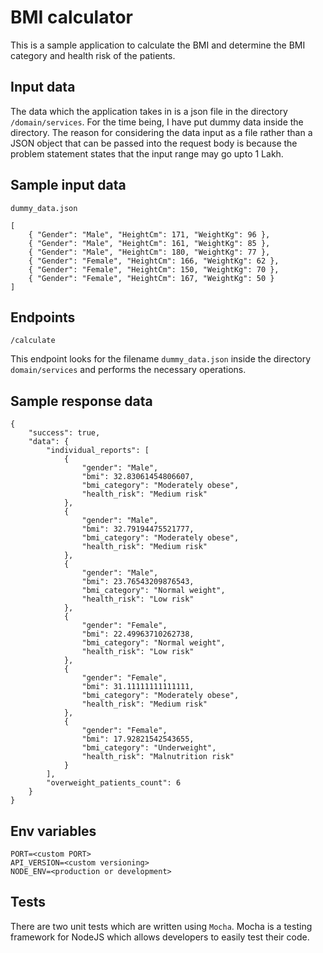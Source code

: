 # BMI calculator

This is a sample application to calculate the BMI and determine the BMI category and health risk of the patients.

## Input data

The data which the application takes in is a json file in the directory `/domain/services`. For the time being, I have put dummy data inside the directory.
The reason for considering the data input as a file rather than a JSON object that can be passed into the request body is because the problem statement states that the input range may go upto 1 Lakh.

## Sample input data

`dummy_data.json`

    [
        { "Gender": "Male", "HeightCm": 171, "WeightKg": 96 },
        { "Gender": "Male", "HeightCm": 161, "WeightKg": 85 },
        { "Gender": "Male", "HeightCm": 180, "WeightKg": 77 },
        { "Gender": "Female", "HeightCm": 166, "WeightKg": 62 },
        { "Gender": "Female", "HeightCm": 150, "WeightKg": 70 },
        { "Gender": "Female", "HeightCm": 167, "WeightKg": 50 }
    ]

## Endpoints

    /calculate

This endpoint looks for the filename `dummy_data.json` inside the directory `domain/services` and performs the necessary operations.

## Sample response data

    {
        "success": true,
        "data": {
            "individual_reports": [
                {
                    "gender": "Male",
                    "bmi": 32.83061454806607,
                    "bmi_category": "Moderately obese",
                    "health_risk": "Medium risk"
                },
                {
                    "gender": "Male",
                    "bmi": 32.79194475521777,
                    "bmi_category": "Moderately obese",
                    "health_risk": "Medium risk"
                },
                {
                    "gender": "Male",
                    "bmi": 23.76543209876543,
                    "bmi_category": "Normal weight",
                    "health_risk": "Low risk"
                },
                {
                    "gender": "Female",
                    "bmi": 22.49963710262738,
                    "bmi_category": "Normal weight",
                    "health_risk": "Low risk"
                },
                {
                    "gender": "Female",
                    "bmi": 31.11111111111111,
                    "bmi_category": "Moderately obese",
                    "health_risk": "Medium risk"
                },
                {
                    "gender": "Female",
                    "bmi": 17.92821542543655,
                    "bmi_category": "Underweight",
                    "health_risk": "Malnutrition risk"
                }
            ],
            "overweight_patients_count": 6
        }
    }

## Env variables

    PORT=<custom PORT>
    API_VERSION=<custom versioning>
    NODE_ENV=<production or development>

## Tests

There are two unit tests which are written using `Mocha`. Mocha is a testing framework for NodeJS which allows developers to easily test their code.
